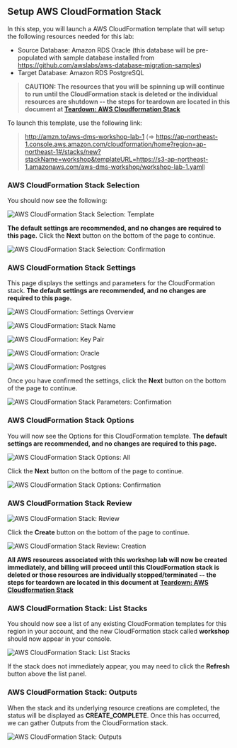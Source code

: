 ## Setup AWS CloudFormation Stack

In this step, you will launch a AWS CloudFormation template that will setup the following resources needed for this lab:

- Source Database: Amazon RDS Oracle (this database will be pre-populated with sample database installed from <https://github.com/awslabs/aws-database-migration-samples>)
- Target Database: Amazon RDS PostgreSQL

> **CAUTION: The resources that you will be spinning up will continue to run until the CloudFormation stack is deleted or the individual resources are shutdown -- the steps for teardown are located in this document at [Teardown: AWS Cloudformation Stack](#teardown-aws-cloudformation-stack)**

To launch this template, use the following link:

> <http://amzn.to/aws-dms-workshop-lab-1> (=> <https://ap-northeast-1.console.aws.amazon.com/cloudformation/home?region=ap-northeast-1#/stacks/new?stackName=workshop&templateURL=https://s3-ap-northeast-1.amazonaws.com/aws-dms-workshop/workshop-lab-1.yaml>)

### AWS CloudFormation Stack Selection

You should now see the following:

![AWS CloudFormation Stack Selection:  Template](images/setup/aws_cfn_stack/select-template.png)

**The default settings are recommended, and no changes are required to this page.** Click the **Next** button on the bottom of the page to continue.

![AWS CloudFormation Stack Selection: Confirmation](images/setup/aws_cfn_stack/next.png)

### AWS CloudFormation Stack Settings

This page displays the settings and parameters for the CloudFormation stack. **The default settings are recommended, and no changes are required to this page.**

![AWS CloudFormation: Settings Overview](images/setup/aws_cfn_stack/params-all.png)

![AWS CloudFormation: Stack Name](images/setup/aws_cfn_stack/stack-name.png)

![AWS CloudFormation: Key Pair](images/setup/aws_cfn_stack/params-key-pair.png)

![AWS CloudFormation: Oracle](images/setup/aws_cfn_stack/params-oracle.png)

![AWS CloudFormation: Postgres](images/setup/aws_cfn_stack/params-postgres.png)

Once you have confirmed the settings, click the **Next** button on the bottom of the page to continue.

![AWS CloudFormation Stack Parameters: Confirmation](images/setup/aws_cfn_stack/next.png)

### AWS CloudFormation Stack Options

You will now see the Options for this CloudFormation template. **The default settings are recommended, and no changes are required to this page.** 

![AWS CloudFormation Stack Options: All](images/setup/aws_cfn_stack/options-all.png)

Click the **Next** button on the bottom of the page to continue.

![AWS CloudFormation Stack Options: Confirmation](images/setup/aws_cfn_stack/next.png)

### AWS CloudFormation Stack Review

![AWS CloudFormation Stack: Review](images/setup/aws_cfn_stack/options-all.png)

Click the **Create** button on the bottom of the page to continue.

![AWS CloudFormation Stack Review: Creation](images/setup/aws_cfn_stack/create.png)

**All AWS resources associated with this workshop lab will now be created immediately, and billing will proceed until this CloudFormation stack is deleted or those resources are individually stopped/terminated -- the steps for teardown are located in this document at [Teardown: AWS Cloudformation Stack](#teardown-aws-cloudformation-stack)**

### AWS CloudFormation Stack: List Stacks

You should now see a list of any existing CloudFormation templates for this region in your account, and the new CloudFormation stack called **workshop** should now appear in your console. 

![AWS CloudFormation Stack: List Stacks](images/setup/aws_cfn_stack/list.png)

If the stack does not immediately appear, you may need to click the **Refresh** button above the list panel.

### AWS CloudFormation Stack: Outputs

When the stack and its underlying resource creations are completed, the status will be displayed as **CREATE_COMPLETE**. Once this has occurred, we can gather Outputs from the CloudFormation stack.

![AWS CloudFormation Stack: Outputs](images/setup/aws_cfn_stack/outputs.png)